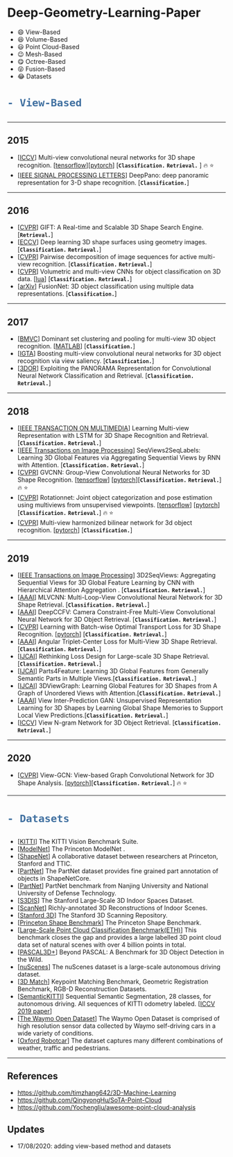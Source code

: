 # Deep-Geometry-Learning-Paper
*  :smile:  View-Based
*  :laughing: Volume-Based
*  :smiley: Point Cloud-Based
*  :wink: Mesh-Based
*  :yum: Octree-Based
*  :stuck_out_tongue_closed_eyes: Fusion-Based
*  :joy: Datasets
<h1> 
 
```diff 
- View-Based
```

</h1>

---
## 2015
- [[ICCV](https://www.cv-foundation.org/openaccess/content_iccv_2015/papers/Su_Multi-View_Convolutional_Neural_ICCV_2015_paper.pdf)] Multi-view convolutional neural networks for 3D shape recognition. [[tensorflow](https://github.com/ace19-dev/mvcnn-tf)][[pytorch](https://github.com/RBirkeland/MVCNN-PyTorch)] [__`Classification.`__ __`Retrieval.`__ ] :fire: :star:
- [[IEEE SIGNAL PROCESSING LETTERS](https://ieeexplore.ieee.org/document/7273863)] DeepPano: deep panoramic representation for 3-D shape recognition. [__`Classification.`__] 
---
## 2016
- [[CVPR](https://www.cv-foundation.org/openaccess/content_cvpr_2016/papers/Bai_GIFT_A_Real-Time_CVPR_2016_paper.pdf)] GIFT: A Real-time and Scalable 3D Shape Search Engine.  [__`Retrieval.`__] 
- [[ECCV](https://link.springer.com/chapter/10.1007/978-3-319-46466-4_14)] Deep learning 3D shape surfaces using geometry images. [__`Classification.`__ __`Retrieval.`__] 
- [[CVPR](https://www.cv-foundation.org/openaccess/content_cvpr_2016/papers/Johns_Pairwise_Decomposition_of_CVPR_2016_paper.pdf)] Pairwise decomposition of image sequences for active multi-view recognition.  [__`Classification.`__ __`Retrieval.`__] 
- [[CVPR](https://www.cv-foundation.org/openaccess/content_cvpr_2016/papers/Qi_Volumetric_and_Multi-View_CVPR_2016_paper.pdf)] Volumetric and multi-view CNNs for object classification on 3D data. [[lua](https://github.com/charlesq34/3dcnn.torch)] [__`Classification.`__ __`Retrieval.`__] 
- [[arXiv](https://arxiv.org/abs/1607.05695)] FusionNet: 3D object classification using multiple data representations. [__`Classification.`__] 
---
## 2017
- [[BMVC](http://www.bmva.org/bmvc/2017/papers/paper064/paper064.pdf)] Dominant set clustering and pooling for multi-view 3D object recognition. [[MATLAB](https://github.com/fate3439/dscnn)] [__`Classification.`__] 
- [[IGTA](https://link.springer.com/chapter/10.1007%2F978-981-10-7389-2_20)] Boosting multi-view convolutional neural networks for 3D object recognition via view saliency. [__`Classification.`__] 
- [[3DOR](https://diglib.eg.org/handle/10.2312/3dor20171045)] Exploiting the PANORAMA Representation for Convolutional Neural Network Classification and Retrieval. [__`Classification.`__ __`Retrieval.`__] 
---
## 2018
- [[IEEE TRANSACTION ON MULTIMEDIA](https://ieeexplore.ieee.org/document/8490588/)] Learning Multi-view Representation with LSTM for 3D Shape Recognition and Retrieval. [__`Classification.`__ __`Retrieval.`__] 
- [[IEEE Transactions on Image Processing](https://ieeexplore.ieee.org/document/8453813/)] SeqViews2SeqLabels: Learning 3D Global Features via Aggregating Sequential Views by RNN with Attention. [__`Classification.`__ __`Retrieval.`__] 
- [[CVPR](http://openaccess.thecvf.com/content_cvpr_2018/papers/Feng_GVCNN_Group-View_Convolutional_CVPR_2018_paper.pdf)] GVCNN: Group-View Convolutional Neural Networks for 3D Shape Recognition. [[tensorflow](https://github.com/ace19-dev/gvcnn-tf)] [[pytorch](https://github.com/waxnkw/gvcnn-pytorch)][__`Classification.`__ __`Retrieval.`__] :fire: :star:
- [[CVPR](http://openaccess.thecvf.com/content_cvpr_2018/papers/Kanezaki_RotationNet_Joint_Object_CVPR_2018_paper.pdf)] Rotationnet: Joint object categorization and pose estimation using multiviews from unsupervised viewpoints. [[tensorflow](https://github.com/kanezaki/rotationnet)]  [[pytorch](https://github.com/kanezaki/pytorch-rotationnet)][__`Classification.`__ __`Retrieval.`__] :fire: :star:
- [[CVPR](http://openaccess.thecvf.com/content_cvpr_2018/papers/Yu_Multi-View_Harmonized_Bilinear_CVPR_2018_paper.pdf)] Multi-view harmonized bilinear network for 3d object recognition. [[pytorch](https://github.com/LiyuanLacfo/MHBNN-PyTorch)] [__`Classification.`__] 
---
## 2019
- [[IEEE Transactions on Image Processing](https://ieeexplore.ieee.org/document/8666059)] 3D2SeqViews: Aggregating Sequential Views for 3D Global Feature Learning by CNN with Hierarchical Attention Aggregation . [__`Classification.`__ __`Retrieval.`__] 
- [[AAAI](https://www.aaai.org/ojs/index.php/AAAI/article/view/4869)] MLVCNN: Multi-Loop-View Convolutional Neural Network for 3D Shape Retrieval. [__`Classification.`__ __`Retrieval.`__] 
- [[AAAI](https://www.aaai.org/ojs/index.php/AAAI/article/view/4868)] DeepCCFV: Camera Constraint-Free Multi-View Convolutional Neural Network for 3D Object Retrieval. [__`Classification.`__ __`Retrieval.`__] 
- [[CVPR](http://openaccess.thecvf.com/content_CVPR_2019/papers/Xu_Learning_With_Batch-Wise_Optimal_Transport_Loss_for_3D_Shape_Recognition_CVPR_2019_paper.pdf)] Learning with Batch-wise Optimal Transport Loss for 3D Shape Recognition. [[pytorch](https://github.com/IAAI-CVResearchGroup/BOT-Learning/tree/master/3D-Shape-Recognition)] [__`Classification.`__ __`Retrieval.`__] 
- [[AAAI](https://www.aaai.org/ojs/index.php/AAAI/article/view/4890)] Angular Triplet-Center Loss for Multi-View 3D Shape Retrieval.[__`Classification.`__ __`Retrieval.`__] 
- [[IJCAI](https://www.ijcai.org/Proceedings/2019/118)] Rethinking Loss Design for Large-scale 3D Shape Retrieval.[__`Classification.`__ __`Retrieval.`__] 
- [[IJCAI](https://www.ijcai.org/Proceedings/2019/108)] Parts4Feature: Learning 3D Global Features from Generally Semantic Parts in Multiple Views.[__`Classification.`__ __`Retrieval.`__] 
- [[IJCAI](https://www.ijcai.org/Proceedings/2019/107)] 3DViewGraph: Learning Global Features for 3D Shapes from A Graph of Unordered Views with Attention.[__`Classification.`__ __`Retrieval.`__] 
- [[AAAI](https://wvvw.aaai.org/ojs/index.php/AAAI/article/view/4852)] View Inter-Prediction GAN: Unsupervised Representation Learning for 3D Shapes by Learning Global Shape Memories to Support Local View Predictions.[__`Classification.`__ __`Retrieval.`__] 
- [[ICCV](http://openaccess.thecvf.com/content_ICCV_2019/papers/He_View_N-Gram_Network_for_3D_Object_Retrieval_ICCV_2019_paper.pdf)] View N-gram Network for 3D Object Retrieval. [__`Classification.`__ __`Retrieval.`__] 
---
## 2020
- [[CVPR](https://openaccess.thecvf.com/content_CVPR_2020/papers/Wei_View-GCN_View-Based_Graph_Convolutional_Network_for_3D_Shape_Analysis_CVPR_2020_paper.pdf)] View-GCN: View-based Graph Convolutional Network for 3D Shape Analysis.   [[pytorch](https://github.com/weixmath/view-GCN)][__`Classification.`__ __`Retrieval.`__] :fire: :star:
---
<h1> 
 
```diff
- Datasets
```

</h1>

- [[KITTI](http://www.cvlibs.net/datasets/kitti/)] The KITTI Vision Benchmark Suite. 
- [[ModelNet](http://modelnet.cs.princeton.edu/)] The Princeton ModelNet .
- [[ShapeNet](https://www.shapenet.org/)]  A collaborative dataset between researchers at Princeton, Stanford and TTIC.
- [[PartNet](https://shapenet.org/download/parts)] The PartNet dataset provides fine grained part annotation of objects in ShapeNetCore. 
- [[PartNet](http://kevinkaixu.net/projects/partnet.html)] PartNet benchmark from Nanjing University and National University of Defense Technology. 
- [[S3DIS](http://buildingparser.stanford.edu/dataset.html#Download)] The Stanford Large-Scale 3D Indoor Spaces Dataset. 
- [[ScanNet](http://www.scan-net.org/)] Richly-annotated 3D Reconstructions of Indoor Scenes. 
- [[Stanford 3D](https://graphics.stanford.edu/data/3Dscanrep/)] The Stanford 3D Scanning Repository. 
- [[Princeton Shape Benchmark](http://shape.cs.princeton.edu/benchmark/)] The Princeton Shape Benchmark.
- [[Large-Scale Point Cloud Classification Benchmark(ETH)](http://www.semantic3d.net/)] This benchmark closes the gap and provides a large labelled 3D point cloud data set of natural scenes with over 4 billion points in total. 
- [[PASCAL3D+](http://cvgl.stanford.edu/projects/pascal3d.html)] Beyond PASCAL: A Benchmark for 3D Object Detection in the Wild. 
- [[nuScenes](https://d3u7q4379vrm7e.cloudfront.net/object-detection)] The nuScenes dataset is a large-scale autonomous driving dataset.
- [[3D Match](http://3dmatch.cs.princeton.edu/)] Keypoint Matching Benchmark, Geometric Registration Benchmark, RGB-D Reconstruction Datasets. 
- [[SemanticKITTI](http://semantic-kitti.org)] Sequential Semantic Segmentation, 28 classes, for autonomous driving. All sequences of KITTI odometry labeled. [[ICCV 2019 paper](https://arxiv.org/abs/1904.01416)] 
- [[The Waymo Open Dataset](https://waymo.com/open/)] The Waymo Open Dataset is comprised of high resolution sensor data collected by Waymo self-driving cars in a wide variety of conditions. 
- [[Oxford Robotcar](https://robotcar-dataset.robots.ox.ac.uk/)] The dataset captures many different combinations of weather, traffic and pedestrians. 
---
## References

- https://github.com/timzhang642/3D-Machine-Learning
- https://github.com/QingyongHu/SoTA-Point-Cloud
- https://github.com/Yochengliu/awesome-point-cloud-analysis
## Updates
* 17/08/2020: adding view-based method and datasets
